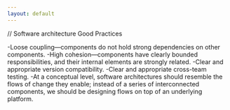 ```yaml
---
layout: default
---
```



// Software architecture Good Practices

-Loose coupling—components do not hold strong dependencies on other components.
-High cohesion—components have clearly bounded responsibilities, and their internal elements are strongly related.
-Clear and appropriate version compatibility.
-Clear and appropriate cross-team testing.
-At a conceptual level, software architectures should resemble the flows of change they enable; instead of a series of interconnected components, we should be designing flows on top of an underlying platform.

